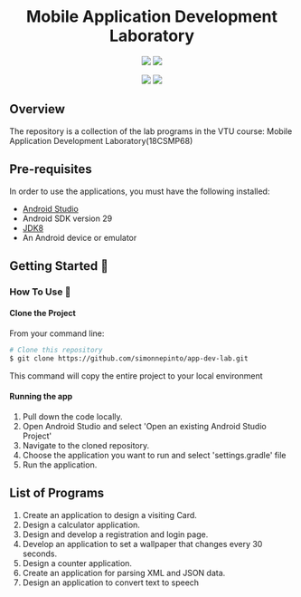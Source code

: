 <h1 align="center">Mobile Application Development Laboratory</h1> 

<p align="center">
<img src="https://img.shields.io/badge/Build-passing-green?style=for-the-badge">
<img src="https://img.shields.io/badge/Built%20using-Android%20Studio-red?style=for-the-badge">
</p>


<p align="center">
<img src="https://forthebadge.com/images/badges/built-for-android.svg">
<img src="https://forthebadge.com/images/badges/made-with-java.svg">
</p>

## Overview
The repository is a collection of the lab programs in the VTU course: Mobile Application Development Laboratory(18CSMP68)

## Pre-requisites 
In order to use the applications, you must have the following installed:

* [Android Studio](https://developer.android.com/studio/index.html)
* Android SDK version 29
* [JDK8](https://www.oracle.com/in/java/technologies/javase/javase-jdk8-downloads.html)
* An Android device or emulator


## Getting Started 🚀

### How To Use 🔧

#### Clone the Project

From your command line:
```bash
# Clone this repository
$ git clone https://github.com/simonnepinto/app-dev-lab.git

```

This command  will copy the entire project to your local environment

#### Running the app

1.  Pull down the code locally.
2.  Open Android Studio and select 'Open an existing Android Studio Project'
3.  Navigate to the cloned repository.
4.  Choose the application you want to run and select 'settings.gradle' file
5.  Run the application.


## List of Programs

1. Create an application to design a visiting Card.
2. Design a calculator application.
3. Design and develop a registration and login page.
4. Develop an application to set a wallpaper that changes every 30 seconds.
5. Design a counter application.
6. Create an application for parsing XML and JSON data.
7. Design an application to convert text to speech
